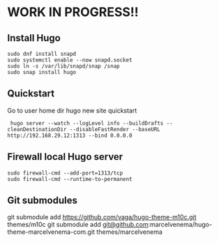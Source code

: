 

# WORK IN PROGRESS!!


## Install Hugo
```
sudo dnf install snapd
sudo systemctl enable --now snapd.socket
sudo ln -s /var/lib/snapd/snap /snap
sudo snap install hugo
```


## Quickstart
Go to user home dir
hugo new site quickstart

```
 hugo server --watch --logLevel info --buildDrafts --cleanDestinationDir --disableFastRender --baseURL http://192.168.29.12:1313 --bind 0.0.0.0
```


## Firewall local Hugo server
```
sudo firewall-cmd --add-port=1313/tcp
sudo firewall-cmd --runtime-to-permanent
```

## Git submodules
git submodule add https://github.com/vaga/hugo-theme-m10c.git themes/m10c
git submodule add git@github.com:marcelvenema/hugo-theme-marcelvenema-com.git themes/marcelvenema

